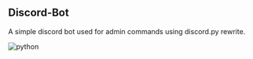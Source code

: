 ## Discord-Bot
A simple discord bot used for admin commands using discord.py rewrite.

![python](https://img.shields.io/badge/python-3.8.6-blue.svg)
